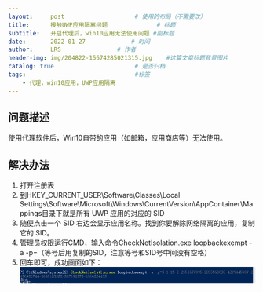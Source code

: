 ```yaml
---
layout:     post                    # 使用的布局（不需要改）
title:      接触UWP应用隔离问题              # 标题 
subtitle:   开启代理后，win10应用无法使用问题 #副标题
date:       2022-01-27             # 时间
author:     LRS                # 作者
header-img: img/204822-15674285021315.jpg    #这篇文章标题背景图片
catalog: true                       # 是否归档
tags:                               #标签
    - 代理，win10应用，UWP应用隔离
---
```


## 问题描述
使用代理软件后，Win10自带的应用（如邮箱，应用商店等）无法使用。

## 解决办法
1. 打开注册表
2. 到HKEY_CURRENT_USER\Software\Classes\Local Settings\Software\Microsoft\Windows\CurrentVersion\AppContainer\Mappings目录下就是所有 UWP 应用的对应的 SID
3. 随便点击一个 SID 右边会显示应用名称。找到你要解除网络隔离的应用，复制它的 SID。
4. 管理员权限运行CMD，输入命令CheckNetIsolation.exe loopbackexempt -a -p=（等号后用复制的SID，注意等号和SID号中间没有空格）
5. 回车即可，成功画面如下：
 ![完成图](/img/完成图.png)

